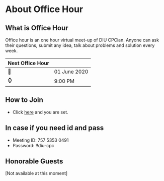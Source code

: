 # About Office Hour

## What is Office Hour

Office hour is an one hour virtual meet-up of DIU CPCian. Anyone can ask their questions, submit any idea, talk about problems and solution every week.

| Next Office Hour  |        |
|----------|-----------------|
| :date:   |  01 June 2020   |
| :watch:  |  9:00 PM        |

## How to Join

- Click [here](https://us04web.zoom.us/j/75753530491?pwd=ZFRIOVNzelNuWTI0bzZvcVo0ZFcwdz09) and you are set.

## In case if you need id and pass

- Meeting ID: 757 5353 0491
- Password: !!diu-cpc

## Honorable Guests

[Not available at this moment]
